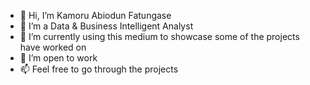 - 👋 Hi, I’m Kamoru Abiodun Fatungase
- 👀 I’m a Data & Business Intelligent Analyst 
- 🌱 I’m currently using this medium to showcase some of the projects have worked on 
- 💞️ I’m open to work 
- 📫 Feel free to go through the projects

